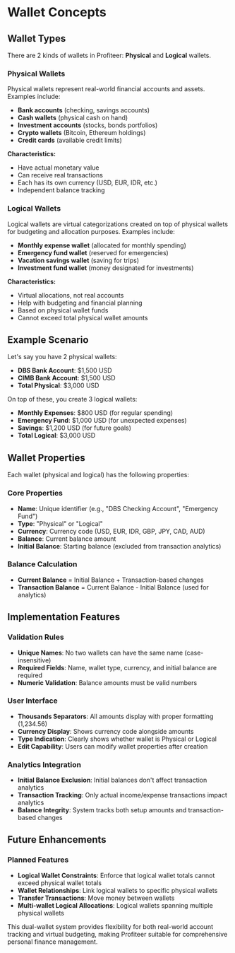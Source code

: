 # Wallet Concepts

## Wallet Types

There are 2 kinds of wallets in Profiteer: **Physical** and **Logical** wallets.

### Physical Wallets
Physical wallets represent real-world financial accounts and assets. Examples include:
- **Bank accounts** (checking, savings accounts)
- **Cash wallets** (physical cash on hand)
- **Investment accounts** (stocks, bonds portfolios)
- **Crypto wallets** (Bitcoin, Ethereum holdings)
- **Credit cards** (available credit limits)

**Characteristics:**
- Have actual monetary value
- Can receive real transactions
- Each has its own currency (USD, EUR, IDR, etc.)
- Independent balance tracking

### Logical Wallets
Logical wallets are virtual categorizations created on top of physical wallets for budgeting and allocation purposes. Examples include:
- **Monthly expense wallet** (allocated for monthly spending)
- **Emergency fund wallet** (reserved for emergencies)
- **Vacation savings wallet** (saving for trips)
- **Investment fund wallet** (money designated for investments)

**Characteristics:**
- Virtual allocations, not real accounts
- Help with budgeting and financial planning
- Based on physical wallet funds
- Cannot exceed total physical wallet amounts

## Example Scenario

Let's say you have 2 physical wallets:
- **DBS Bank Account**: $1,500 USD
- **CIMB Bank Account**: $1,500 USD
- **Total Physical**: $3,000 USD

On top of these, you create 3 logical wallets:
- **Monthly Expenses**: $800 USD (for regular spending)
- **Emergency Fund**: $1,000 USD (for unexpected expenses)  
- **Savings**: $1,200 USD (for future goals)
- **Total Logical**: $3,000 USD

## Wallet Properties

Each wallet (physical and logical) has the following properties:

### Core Properties
- **Name**: Unique identifier (e.g., "DBS Checking Account", "Emergency Fund")
- **Type**: "Physical" or "Logical"
- **Currency**: Currency code (USD, EUR, IDR, GBP, JPY, CAD, AUD)
- **Balance**: Current balance amount
- **Initial Balance**: Starting balance (excluded from transaction analytics)

### Balance Calculation
- **Current Balance** = Initial Balance + Transaction-based changes
- **Transaction Balance** = Current Balance - Initial Balance (used for analytics)

## Implementation Features

### Validation Rules
- **Unique Names**: No two wallets can have the same name (case-insensitive)
- **Required Fields**: Name, wallet type, currency, and initial balance are required
- **Numeric Validation**: Balance amounts must be valid numbers

### User Interface
- **Thousands Separators**: All amounts display with proper formatting (1,234.56)
- **Currency Display**: Shows currency code alongside amounts
- **Type Indication**: Clearly shows whether wallet is Physical or Logical
- **Edit Capability**: Users can modify wallet properties after creation

### Analytics Integration
- **Initial Balance Exclusion**: Initial balances don't affect transaction analytics
- **Transaction Tracking**: Only actual income/expense transactions impact analytics
- **Balance Integrity**: System tracks both setup amounts and transaction-based changes

## Future Enhancements

### Planned Features
- **Logical Wallet Constraints**: Enforce that logical wallet totals cannot exceed physical wallet totals
- **Wallet Relationships**: Link logical wallets to specific physical wallets
- **Transfer Transactions**: Move money between wallets
- **Multi-wallet Logical Allocations**: Logical wallets spanning multiple physical wallets

This dual-wallet system provides flexibility for both real-world account tracking and virtual budgeting, making Profiteer suitable for comprehensive personal finance management.